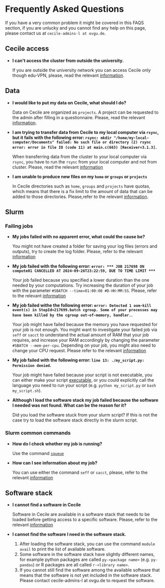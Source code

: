 # Frequently Asked Questions

If you have a very common problem it might be covered in this FAQS section, if you are unlucky and you cannot find any help on this page, please contact us at `cecile-admins-l at ovgu.de`.

## Cecile access

- **I can't access the cluster from outside the university.**

    If you are outside the university network you can access Cecile only though edu-VPN, please, read the relevant [information](../cecile/access.md).

## Data

- **I would like to put my data on Cecile, what should I do?**

    Data on Cecile are organized as `projects`. A project can be requested to the admin after filling in a questionnaire. Please, read the relevant [information](../cecile/data.md/#how-to-create-a-project-on-cecile).

- **I am trying to transfer data from Cecile to my local computer via `rsync`, but it fails with the following error: `rsync: mkdir "/home/my-local-computer/Documents" failed: No such file or directory (2) rsync error: error in file IO (code 11) at main.c(663) [Receiver=3.1.3]`.**

    When transferring data from the cluster to your local computer via `rsync`, you have to run the `rsync` from your local computer and not from cluster. Please, read the relevant [information](../cecile/data.md/#how-to-transfer-data-fromto-cecile)

- **I am unable to produce new files on my `home` or `groups` or `projects`**

    In Cecile directories such as `home`, `groups` and `projects` have quotas, which means that there is a fix limit to the amount of data that can be added to those directories. Please,refer to the relevant [information](../cecile/data.md/#data-storage-quotas).

## Slurm

### Failing jobs

- **My jobs failed with no apparent error, what could the cause be?**

    You might not have created a folder for saving your log files (errors and outputs), try to create the log folder. Please, refer to the relevant [information](../cecile/slurm.md/#how-to-run-a-job-in-slurm)

- **My job failed with the following error: `error: *** JOB 217698 ON compute01 CANCELLED AT 2024-09-26T23:22:59, DUE TO TIME LIMIT ***`**

    Your job failed because you specified a lower duration than the one needed by your computations. Try increasing the duration of your job with the parameter `#SBATCH --time=01:00:00 #D-HH:MM:SS`. Please, refer to the relevant [information](../cecile/slurm.md/#how-to-run-a-job-in-slurm)

- **My job failed withe the following error: `error: Detected 1 oom-kill event(s) in StepId=217699.batch cgroup. Some of your processes may have been killed by the cgroup out-of-memory, handler.`.**

    Your job might have failed because the memory you have requested for your job is not enough. You might want to investigate your failed job via `seff` or `sacct` to understand the actual amount of RAM that your job requires, and increase your RAM accordingly by changing the parameter `#SBATCH --mem-per-cpu`. Depending on your job, you might also need to change your CPU request. Please refer to the relevant [information](../cecile/slurm.md/#how-to-define-the-amount-of-resources-and-time-for-your-jobs)  

- **My job failed with the following error: `line 13: ./my_script.py: Permission denied`.**

    Your job might have failed because your script is not executable, you can either make your script [executable](../cluster/cecile/slurm.md/#how-to-run-a-job-in-slurm), or you could explicitly call the language you need to run your script (e.g. `python my_script.py` or `bash my_script.sh`).

- **Although I load the software stack my job failed because the software I needed was not found. What can be the reason for it?**

    Did you load the software stuck from your slurm script? If this is not the case try to load the software stack directly in the slurm script.

### Slurm common commands

- **How do I check whether my job is running?**
        
    Use the command [`squeue`](../cecile/slurm.md/#slurm-basic-commands)

- **How can I see information about my job?**

    You can use either the command `seff` or `sacct`, please, refer to the relevant [information](../cecile/slurm.md/#how-to-define-the-amount-of-resources-and-time-for-your-jobs)

## Software stack

- **I cannot find a software in Cecile**

    Software in Cecile are available in a software stack that needs to be loaded before getting access to a specific software. Please, refer to the relevant [information](../cecile/software.md)

- **I cannot find the software I need in the software stack.**

    1. After loading the software stack, you can use the command `module avail` to print the list of available software.
    2. Some software in the software stack have slightly different names, for example python packages are called `py-<package name>` (e.g. `py-pandas`) or R packages are all called `r-<library name>`.
    3. If you cannot still find the software among the available software that means that the software is not yet included in the software stack. Please contact cecile-admins-l at ovgu.de to request the software.
